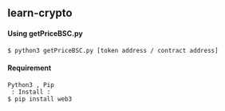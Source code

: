 ## learn-crypto

#### Using getPriceBSC.py
```
$ python3 getPriceBSC.py [token address / contract address]
```
#### Requirement
```
Python3 , Pip
 : Install : 
$ pip install web3
```
